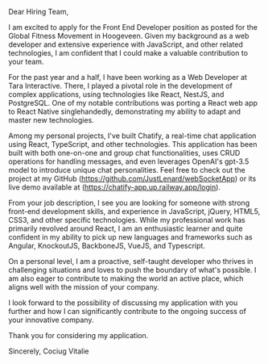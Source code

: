 Dear Hiring Team,

I am excited to apply for the Front End Developer position as posted for the Global Fitness Movement
in Hoogeveen. Given my background as a web developer and extensive experience with JavaScript, and
other related technologies, I am confident that I could make a valuable contribution to your team.

For the past year and a half, I have been working as a Web Developer at Tara Interactive. There, I
played a pivotal role in the development of complex applications, using technologies like React,
NestJS, and PostgreSQL. One of my notable contributions was porting a React web app to React Native
singlehandedly, demonstrating my ability to adapt and master new technologies.

Among my personal projects, I've built Chatify, a real-time chat application using React,
TypeScript, and other technologies. This application has been built with both one-on-one and group
chat functionalities, uses CRUD operations for handling messages, and even leverages OpenAI's
gpt-3.5 model to introduce unique chat personalities. Feel free to check out the project at my
GitHub (https://github.com/JustLenard/webSocketApp) or its live demo available at
(https://chatify-app.up.railway.app/login).

From your job description, I see you are looking for someone with strong front-end development
skills, and experience in JavaScript, jQuery, HTML5, CSS3, and other specific technologies. While my
professional work has primarily revolved around React, I am an enthusiastic learner and quite
confident in my ability to pick up new languages and frameworks such as Angular, KnockoutJS,
BackboneJS, VueJS, and Typescript.

On a personal level, I am a proactive, self-taught developer who thrives in challenging situations
and loves to push the boundary of what's possible. I am also eager to contribute to making the world
an active place, which aligns well with the mission of your company.

I look forward to the possibility of discussing my application with you further and how I can
significantly contribute to the ongoing success of your innovative company.

Thank you for considering my application.

Sincerely, Cociug Vitalie
